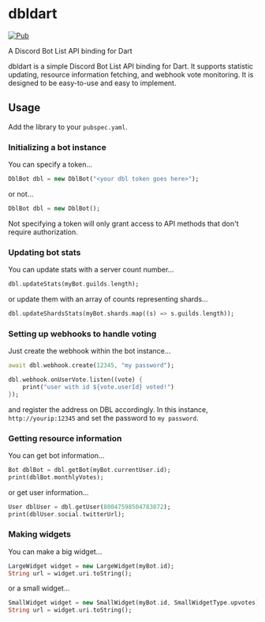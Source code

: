 # dbldart

[![Pub](https://img.shields.io/pub/v/dbldart.svg)](https://pub.dartlang.org/packages/dbldart)

A Discord Bot List API binding for Dart

dbldart is a simple Discord Bot List API binding for Dart. It supports statistic updating, resource information fetching, and webhook vote monitoring. It is designed to be easy-to-use and easy to implement.

## Usage

Add the library to your `pubspec.yaml`.

### Initializing a bot instance

You can specify a token...
```dart
DblBot dbl = new DblBot("<your dbl token goes here>");
```
or not...
```dart
DblBot dbl = new DblBot();
```
Not specifying a token will only grant access to API methods that don't require authorization.

### Updating bot stats

You can update stats with a server count number...
```dart
dbl.updateStats(myBot.guilds.length);
```
or update them with an array of counts representing shards...
```dart
dbl.updateShardsStats(myBot.shards.map((s) => s.guilds.length));
```

### Setting up webhooks to handle voting

Just create the webhook within the bot instance...
```dart
await dbl.webhook.create(12345, "my password");

dbl.webhook.onUserVote.listen((vote) {
	print("user with id ${vote.userId} voted!")
});
```
and register the address on DBL accordingly. In this instance, `http://yourip:12345` and set the password to `my password`.

### Getting resource information

You can get bot information...
```dart
Bot dblBot = dbl.getBot(myBot.currentUser.id);
print(dblBot.monthlyVotes);
```
or get user information...
```dart
User dblUser = dbl.getUser(80047598504783872);
print(dblUser.social.twitterUrl);
```

### Making widgets

You can make a big widget...
```dart
LargeWidget widget = new LargeWidget(myBot.id);
String url = widget.uri.toString();
```
or a small widget...
```dart
SmallWidget widget = new SmallWidget(myBot.id, SmallWidgetType.upvotes);
String url = widget.uri.toString();
```